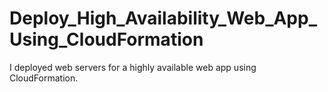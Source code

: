# Deploy_High_Availability_Web_App_Using_CloudFormation
 I deployed web servers for a highly available web app using CloudFormation.
